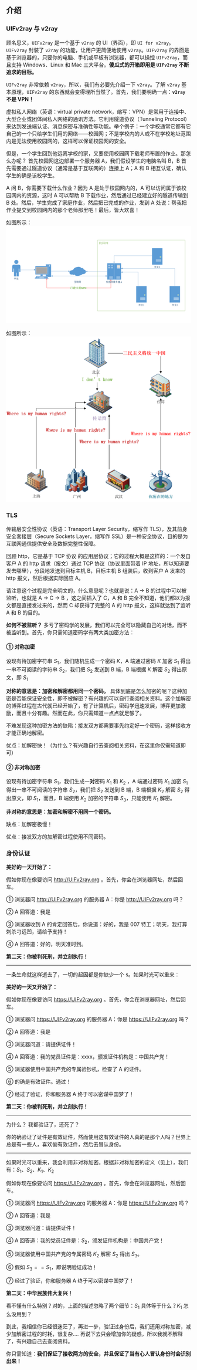 ## 介绍

### UIFv2ray 与 v2ray

顾名思义，`UIFv2ray` 是一个基于 `v2ray` 的 UI（界面），即 `UI for v2ray`。`UIFv2ray` 封装了 `v2ray` 的功能，让用户更简便地使用 `v2ray`。`UIFv2ray` 的界面是基于浏览器的，只要你的电脑、手机或平板有浏览器，都可以操控 `UIFv2ray`，而且支持 Windows、Linux 和 Mac 三大平台。**傻瓜式的开箱即用是 `UIFv2ray` 不断追求的目标。**

`UIFv2ray` 非常依赖 `v2ray`，所以，我们有必要先介绍一下 `v2ray`。了解 `v2ray` 基本原理，`UIFv2ray` 的东西就会变得理所当然了。首先，我们要明确一点：**`v2ray` 不是 VPN！**

虚拟私人网络（英语：virtual private network，缩写：VPN）是常用于连接中、大型企业或团体间私人网络的通讯方法。它利用隧道协议（Tunneling Protocol）来达到发送端认证、消息保密与准确性等功能。举个例子：一个学校通常它都有它自己的一个只给学生们用的网络——校园网；不是学校内的人或不在学校地址范围内是无法使用校园网的，这样可以保证校园网的安全。

但是，一个学生回到他远离学校的家，又要使用校园网下载老师布置的作业。那怎么办呢？ 首先校园网这边部署一个服务器 A，我们假设学生的电脑名叫 B，B 首先需要通过隧道协议（通常是基于互联网的）连接上 A；A 和 B 相互认证，确认学生的确是该校学生。

A 问 B，你需要下载什么作业？因为 A 是处于校园网内的，A 可以访问属于该校园网内的资源，这时 A 可以帮助 B 下载作业，然后通过已经建立好的隧道传输到 B 处。然后，学生完成了家庭作业，然后把已完成的作业，发到 A 处说：帮我把作业提交到校园网内的那个老师那里吧！最后，皆大欢喜！

如图所示：
![](./fig/vpn.png)

如图所示：
![](./fig/proxy.png)

### TLS

传输层安全性协议（英语：Transport Layer Security，缩写作 TLS），及其前身安全套接层（Secure Sockets Layer，缩写作 SSL）是一种安全协议，目的是为互联网通信提供安全及数据完整性保障。

回顾 http，它是基于 TCP 协议 的应用层协议；它的过程大概是这样的：一个发自客户 A 的 http 请求（报文）通过 TCP 协议（协议里面带着 IP 地址，所以知道要发去哪里），分段地发送到目标主机 B，目标主机 B 组装后，收到客户 A 发来的 http 报文，然后根据实际回应 A。

请注意这个过程是完全明文的，什么意思呢？也就是说：A -> B 的过程中可以被监听，也就是 A -> C -> B ，这之间插入了 C，A 和 B 完全不知道，他们都以为报文都是直接发过来的，然而 C 却获得了完整的 A 的 http 报文，这样就达到了监听 A 和 B 的目的。

**如何不被监听？** 多亏了密码学的发展，我们可以完全可以隐藏自己的对话，而不被监听到。首先，你只需知道密码学有两大类加密方法：

#### ① 对称加密

设现有待加密字符串 $S_1$，我们随机生成一个密码 $K$，A 端通过密码 $K$ 加密 $S_1$ 得出一串不可阅读的字符串 $S_2$，我们把 $S_2$ 发送到 B 端，B 端根据 $K$ 解密 $S_2$ 得出原文，即 $S_1$

**对称的意思是：加密和解密都用同一个密码。** 具体到底是怎么加密的呢？这种加密是否能保证安全性，即不被解密？有兴趣的可以自行查阅相关资料。这个加解密的博弈过程在古代就已经开始了，有了计算机后，密码学迅速发展，博弈更加激励，而且十分有趣。然而在此，你只需知道一点点就足够了。

不难发现这种加密方法的缺陷：接发双方都需要事先约定好一个密码，这样接收方才能正确地解密。

优点：加解密快！（为什么？有兴趣自行去查阅相关资料，在这里你仅需知道即可）

#### ② 非对称加密

设现有待加密字符串 $S_1$，我们生成一**对**密码 $K_1$ 和 $K_2$ ，A 端通过密码 $K_1$ 加密 $S_1$ 得出一串不可阅读的字符串 $S_2$，我们把 $S_2$ 发送到 B 端，B 端根据 $K_2$ 解密 $S_2$ 得出原文，即 $S_1$，而且，B 端使用 $K_2$ 加密的字符串 $S_3$，只能使用 $K_1$ 解密。

**非对称的意思是：加密和解密不用同一个密码。**

缺点：加解密极慢！

优点：接发双方的加解密过程使用不同密码。

### 身份认证

**美好的一天开始了：**

假如你现在像要访问 http://UIFv2ray.org 。首先，你会在浏览器网址，然后回车。

① 浏览器问 http://UIFv2ray.org 的服务器 A：你是 http://UIFv2ray.org 吗？

② A 回答道：我是

③ 浏览器收到 A 的肯定回答后，你说道：好的，我是 007 特工；明天，我打算刺杀刁远凹，请给予支持！

④ A 回答道：好的，明天准时到。

**第二天：你被判死刑，并立刻执行！**

---

一条生命就这样逝去了，一切的起因都是你缺少一个 s。如果时光可以重来：

**美好的一天又开始了：**

假如你现在像要访问 https://UIFv2ray.org 。首先，你会在浏览器网址，然后回车。

① 浏览器问 https://UIFv2ray.org 的服务器 A：你是 https://UIFv2ray.org 吗？

② A 回答道：我是

③ 浏览器问道：请提供证件！

④ A 回答道：我的党员证件是：xxxx，颁发证件机构是：中国共产党！

⑤ 浏览器使用中国共产党的专属验钞机，检查了 A 的证件。

⑥ 的确是有效证件。通过！

⑦ 经过了验证，你和服务器 A 终于可以密谋中国梦了！

**第二天：你被判死刑，并立刻执行！**

---

为什么？ 我都验证了，还死了？

你的确验证了证件是有效证件，然而使用这有效证件的人真的是那个人吗？世界上总是有一些人，喜欢偷有效证件，然后去冒认身份。

---

如果时光可以重来，我会利用非对称加密。根据非对称加密的定义（见上），我们有：$S_1、S_2、K_1、K_2$

假如你现在像要访问 https://UIFv2ray.org 。首先，你会在浏览器网址，然后回车。

① 浏览器问 https://UIFv2ray.org 的服务器 A：你是 https://UIFv2ray.org 吗？

② A 回答道：我是

③ 浏览器问道：请提供证件！

④ A 回答道：我的党员证件是：$S_2$，颁发证件机构是：中国共产党！

⑤ 浏览器使用中国共产党的专属密码 $K_2$ 解密 $S_2$ 得出 $S_3$。

⑥ 假如 $S_3 == S_1$，即说明验证成功！

⑦ 经过了验证，你和服务器 A 终于可以密谋中国梦了！

**第二天：中华民族伟大复兴！**

看不懂有什么特别？对的，上面的描述忽略了两个细节：$S_1$ 具体等于什么？$K_1$ 怎么没用到？

到此，我相信你已经很迷茫了，再进一步，验证过身份后，我们还用对称加密，减少加解密过程的时耗，很复杂.... 再说下去只会增加你的疑惑，所以我就不解释了，有兴趣自己去查阅资料。

你只需知道：**我们保证了接收两方的安全，并且保证了当有心人冒认身份时会识别出来！**
